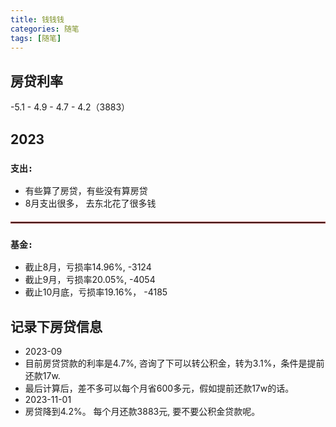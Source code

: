 ```yaml
---
title: 钱钱钱
categories: 随笔  
tags: [随笔]
---
```


## 房贷利率
-5.1 - 4.9 - 4.7 - 4.2（3883）

## 2023  
### **`支出:`** 
- 有些算了房贷，有些没有算房贷
- 8月支出很多， 去东北花了很多钱 

<Chart2023-Expand :data='{
  date:[1,2,3,4,5,6,7,8,9,10,11,12], 
  out:[15080, 901, 8758, 12894, 9814, 4869, 3740, 14617, 7191, 15329],
  in:[]
}' />


<hr style="border:1px solid #9a3e3e;margin: 20px 0">


### **`基金:`**
- 截止8月，亏损率14.96%, -3124  
- 截止9月，亏损率20.05%, -4054
- 截止10月底，亏损率19.16%， -4185
<Chart2023-Financial :data='{
  date:[1,2,3,4,5,6,7,8,9,10,11,12],
  out:[1907, -1376, -849, -823, -641, 307, 111, -1761, -930, -131],
  in:[]
  }'/>
 

## 记录下房贷信息
- 2023-09
- 目前房贷贷款的利率是4.7%, 咨询了下可以转公积金，转为3.1%，条件是提前还款17w. 
- 最后计算后，差不多可以每个月省600多元，假如提前还款17w的话。
- 2023-11-01
- 房贷降到4.2%。 每个月还款3883元, 要不要公积金贷款呢。
